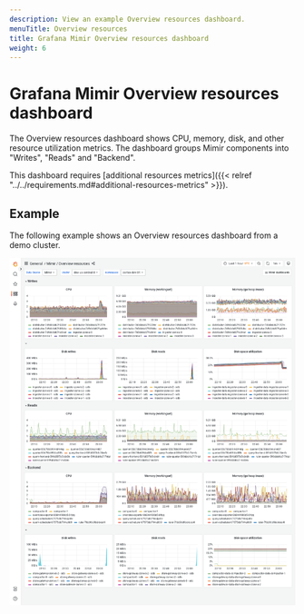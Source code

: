 ```yaml
---
description: View an example Overview resources dashboard.
menuTitle: Overview resources
title: Grafana Mimir Overview resources dashboard
weight: 6
---
```


# Grafana Mimir Overview resources dashboard

The Overview resources dashboard shows CPU, memory, disk, and other resource utilization metrics.
The dashboard groups Mimir components into "Writes", "Reads" and "Backend".

This dashboard requires [additional resources metrics]({{< relref "../../requirements.md#additional-resources-metrics" >}}).

## Example

The following example shows an Overview resources dashboard from a demo cluster.

![Grafana Mimir Overview dashboard](mimir-overview-resources.png)
